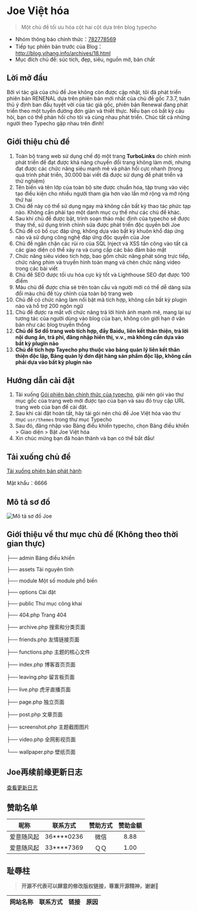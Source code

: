 # Joe Việt hóa

> Một chủ đề tối ưu hóa cột hai cột dựa trên blog typecho

- Nhóm thông báo chính thức：[782778569](https://qm.qq.com/q/9qlyquSaXe)
- Tiếp tục phiên bản trước của Blog：<http://blog.yihang.info/archives/18.html>
- Mục đích chủ đề: súc tích, đẹp, siêu, nguồn mở, bản chất

## Lời mở đầu

Bởi vì tác giả của chủ đề Joe không còn được cập nhật, tôi đã phát triển phiên bản RENENAL dựa trên phiên bản mới nhất của chủ đề gốc 7.3.7, tuân thủ ý định ban đầu tuyệt vời của tác giả gốc, phiên bản Renewal đang phát triển theo một tuyến đường đơn giản và thiết thực. 
Nếu bạn có bất kỳ câu hỏi, bạn có thể phản hồi cho tôi và cùng nhau phát triển. Chúc tất cả những người theo Typecho gặp nhau trên đỉnh!

## Giới thiệu chủ đề

1. Toàn bộ trang web sử dụng chế độ một trang **TurboLinks** do chính mình phát triển để đạt được khả năng chuyển đổi trang không làm mới, nhưng đạt được các chức năng siêu mạnh mẽ và phản hồi cực nhanh (trong quá trình phát triển, 30.000 bài viết đã được sử dụng để phát triển và thử nghiệm)
2. Tên biến và tên lớp của toàn bộ site được chuẩn hóa, tập trung vào việc tạo điều kiện cho nhiều người tham gia hơn vào lần mở rộng và mở rộng thứ hai
3. Chủ đề này có thể sử dụng ngay mà không cần bất kỳ thao tác phức tạp nào. Không cần phải tạo một danh mục cụ thể như các chủ đề khác.
4. Sau khi chủ đề được bật, trình soạn thảo mặc định của typecho sẽ được thay thế, sử dụng trình chỉnh sửa được phát triển độc quyền bởi Joe
5. Chủ đề có bố cục đáp ứng, không dựa vào bất kỳ khuôn khổ đáp ứng nào và sử dụng công nghệ đáp ứng độc quyền của Joe
6. Chủ đề ngăn chặn các rủi ro của SQL Inject và XSS tấn công vào tất cả các giao diện có thể xảy ra và cung cấp các bảo đảm bảo mật
7. Chức năng siêu video tích hợp, bao gồm chức năng phát sóng trực tiếp, chức năng phim và truyền hình toàn mạng và chèn chức năng video trong các bài viết
8. Chủ đề SEO được tối ưu hóa cực kỳ tốt và Lighthouse SEO đạt được 100 điểm
9. Màu chủ đề được chia sẻ trên toàn cầu và người mới có thể dễ dàng sửa đổi màu chủ đề tùy chỉnh của toàn bộ trang web
10. Chủ đề có chức năng làm nổi bật mã tích hợp, không cần bất kỳ plugin nào và hỗ trợ 200 ngôn ngữ
11. Chủ đề được ra mắt với chức năng trả lời hình ảnh mạnh mẽ, mang lại sự tương tác của người dùng vào blog của bạn, không còn giới hạn ở văn bản như các blog truyền thống
12. **Chủ đề Sơ đồ trang web tích hợp, đẩy Baidu, liên kết thân thiện, trả lời nội dung ẩn, trả phí, đăng nhập hiển thị, v.v., mà không cần dựa vào bất kỳ plugin nào**
13. **Chủ đề tích hợp Tayecho phụ thuộc vào bảng quản lý liên kết thân thiện độc lập, Bảng quản lý đơn đặt hàng sản phẩm độc lập, không cần phải dựa vào bất kỳ plugin nào**

## Hướng dẫn cài đặt

1. Tải xuống [Gói phiên bản chính thức của typecho](https://typecho.org/download), giải nén gói vào thư mục gốc của trang web mới được tạo của bạn và sau đó truy cập URL trang web của bạn để cài đặt.
2. Sau khi cài đặt hoàn tất, hãy tải gói nén chủ đề Joe Việt hóa vào thư mục `usr/themes` trong thư mục Typecho
3. Sau đó, đăng nhập vào Bảng điều khiển typecho, chọn Bảng điều khiển > Giao diện > Bật Joe Việt hóa
4. Xin chúc mừng bạn đã hoàn thành và bạn có thể bắt đầu!

## Tải xuống chủ đề

[Tải xuống phiên bản phát hành](https://wwdd.lanzoue.com/b01kyo7na)

Mật khẩu：6666

## Mô tả sơ đồ

![Mô tả sơ đồ Joe](http://storage.yihang.info/media/202207252029421.jpg)

## Giới thiệu về thư mục chủ đề (Không theo thời gian thực)

├── admin Bảng điều khiển

├── assets Tài nguyên tĩnh

├── module Một số module phổ biến

├── options Cài đặt

├── public Thư mục công khai

├── 404.php Trang 404

├── archive.php 搜索和分类页面

├── friends.php 友情链接页面

├── functions.php 主题的核心文件

├── index.php 博客首页页面

├── leaving.php 留言板页面

├── live.php 虎牙直播页面

├── page.php 独立页面

├── post.php 文章页面

├── screenshot.php 主题截图图片

├── video.php 全网影视页面

└── wallpaper.php 壁纸页面

## Joe再续前缘更新日志

[查看更新日志](/UPDATE.md)

## 赞助名单

|  昵称   |  联系方式  | 赞助方式 | 赞助金额 |
|:------:|:----------:|:----:|:----:|
| 爱意随风起 | 36****0236 | 微信 | 8.88 |
| 爱意随风起 | 33****7369 | ＱＱ | 1.00 |

## 耻辱柱

> **开源不代表可以肆意的修改版权链接，尊重开源精神，谢谢🌹**

| 网站名称 | 联系方式 | 链接 | 原因 |
| - | - | - | - |
